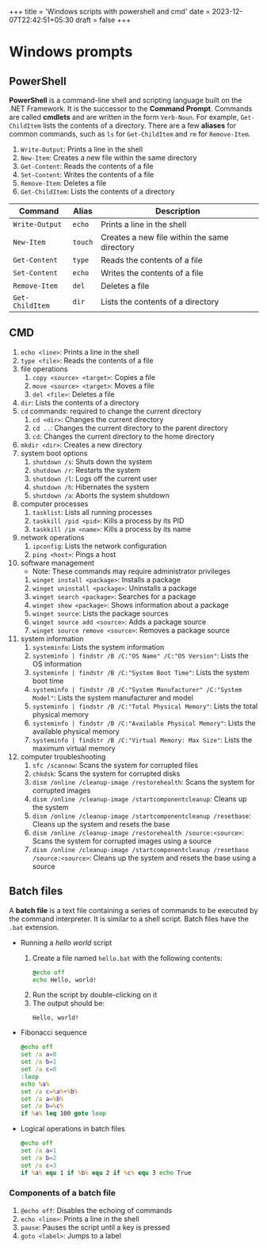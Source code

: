 +++
title = 'Windows scripts with powershell and cmd'
date = 2023-12-07T22:42:51+05:30
draft = false
+++

# Windows prompts

## PowerShell
**PowerShell** is a command-line shell and scripting language built on the .NET Framework. It is the successor to the **Command Prompt**.
Commands are called **cmdlets** and are written in the form `Verb-Noun`. For example, `Get-ChildItem` lists the contents of a directory.
There are a few **aliases** for common commands, such as `ls` for `Get-ChildItem` and `rm` for `Remove-Item`.

1. `Write-Output`: Prints a line in the shell
2. `New-Item`: Creates a new file within the same directory
3. `Get-Content`: Reads the contents of a file
4. `Set-Content`: Writes the contents of a file
5. `Remove-Item`: Deletes a file
6. `Get-ChildItem`: Lists the contents of a directory

| Command | Alias | Description |
| --- | --- | --- |
| `Write-Output` | `echo` | Prints a line in the shell |
| `New-Item` | `touch` | Creates a new file within the same directory |
| `Get-Content` | `type` | Reads the contents of a file |
| `Set-Content` | `echo` | Writes the contents of a file |
| `Remove-Item` | `del` | Deletes a file |
| `Get-ChildItem` | `dir` | Lists the contents of a directory |

## CMD
1. `echo <line>`: Prints a line in the shell
2. `type <file>`: Reads the contents of a file
3. file operations
	1. `copy <source> <target>`: Copies a file
	2. `move <source> <target>`: Moves a file
	3. `del <file>`: Deletes a file
4. `dir`: Lists the contents of a directory
5. `cd` commands: required to change the current directory
	1. `cd <dir>`: Changes the current directory
	2. `cd ..`: Changes the current directory to the parent directory
	3. `cd`: Changes the current directory to the home directory
8. `mkdir <dir>`: Creates a new directory
9. system boot options
	1. `shutdown /s`: Shuts down the system
	2. `shutdown /r`: Restarts the system
	3. `shutdown /l`: Logs off the current user
	4. `shutdown /h`: Hibernates the system
	5. `shutdown /a`: Aborts the system shutdown
10. computer processes
	1. `tasklist`: Lists all running processes
	2. `taskkill /pid <pid>`: Kills a process by its PID
	3. `taskkill /im <name>`: Kills a process by its name
11. network operations
	1. `ipconfig`: Lists the network configuration
	2. `ping <host>`: Pings a host
12. software management
	- Note: These commands may require administrator privileges
	1. `winget install <package>`: Installs a package
	2. `winget uninstall <package>`: Uninstalls a package
	3. `winget search <package>`: Searches for a package
	4. `winget show <package>`: Shows information about a package
	5. `winget source`: Lists the package sources
	6. `winget source add <source>`: Adds a package source
	7. `winget source remove <source>`: Removes a package source
13. system information
	1. `systeminfo`: Lists the system information
	2. `systeminfo | findstr /B /C:"OS Name" /C:"OS Version"`: Lists the OS information
	3. `systeminfo | findstr /B /C:"System Boot Time"`: Lists the system boot time
	4. `systeminfo | findstr /B /C:"System Manufacturer" /C:"System Model"`: Lists the system manufacturer and model
	5. `systeminfo | findstr /B /C:"Total Physical Memory"`: Lists the total physical memory
	6. `systeminfo | findstr /B /C:"Available Physical Memory"`: Lists the available physical memory
	7. `systeminfo | findstr /B /C:"Virtual Memory: Max Size"`: Lists the maximum virtual memory
14. computer troubleshooting
	1. `sfc /scannow`: Scans the system for corrupted files
	2. `chkdsk`: Scans the system for corrupted disks
	3. `dism /online /cleanup-image /restorehealth`: Scans the system for corrupted images
	4. `dism /online /cleanup-image /startcomponentcleanup`: Cleans up the system
	5. `dism /online /cleanup-image /startcomponentcleanup /resetbase`: Cleans up the system and resets the base
	6. `dism /online /cleanup-image /restorehealth /source:<source>`: Scans the system for corrupted images using a source
	7. `dism /online /cleanup-image /startcomponentcleanup /resetbase /source:<source>`: Cleans up the system and resets the base using a source

## Batch files
A **batch file** is a text file containing a series of commands to be executed by the command interpreter. It is similar to a shell script. Batch files have the `.bat` extension.

- Running a _hello world_ script
	1. Create a file named `hello.bat` with the following contents:
		```bat
		@echo off
		echo Hello, world!
		```
	2. Run the script by double-clicking on it
	3. The output should be:
		```
		Hello, world!
		```

- Fibonacci sequence
	```bat
	@echo off
	set /a a=0
	set /a b=1
	set /a c=0
	:loop
	echo %a%
	set /a c=%a%+%b%
	set /a a=%b%
	set /a b=%c%
	if %a% leq 100 goto loop
	```

- Logical operations in batch files
	```bat
	@echo off
	set /a a=1
	set /a b=2
	set /a c=3
	if %a% equ 1 if %b% equ 2 if %c% equ 3 echo True
	```
### Components of a batch file
1. `@echo off`: Disables the echoing of commands
2. `echo <line>`: Prints a line in the shell
3. `pause`: Pauses the script until a key is pressed
4. `goto <label>`: Jumps to a label
